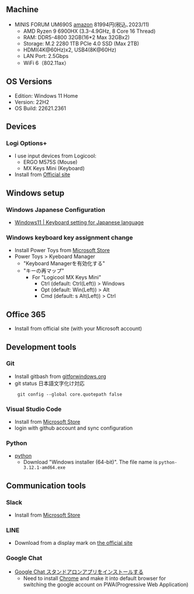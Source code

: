 ## Machine

- MINIS FORUM UM690S [amazon](https://www.amazon.co.jp/gp/product/B0BN1HSGRT/) 81994円(税込､2023/11)
  - AMD Ryzen 9 6900HX (3.3-4.9GHz, 8 Core 16 Thread)
  - RAM: DDR5-4800 32GB(16*2 Max 32GBx2)
  - Storage: M.2 2280 1TB PCIe 4.0 SSD (Max 2TB)
  - HDMI(4K@60Hz)x2, USB4(8K@60Hz)
  - LAN Port: 2.5Gbps
  - WiFi 6（802.11ax）

## OS Versions

- Edition: Windows 11 Home
- Version: 22H2
- OS Build: 22621.2361

## Devices

### Logi Options+

- I use input devices from Logicool: 
  - ERGO M575S (Mouse)
  - MX Keys Mini (Keyboard)
- Install from [Official site](https://www.logicool.co.jp/ja-jp/setup/ergosetup/logi-options.html)

## Windows setup

### Windows Japanese Configuration

- [Windows11 | Keyboard setting for Japanese language](https://hommalab.io/posts/windows/win11-parallels-keyboard-for-mac-jp/)

### Windows keyboard key assignment change

- Install Power Toys from [Microsoft Store](https://apps.microsoft.com/detail/XP89DCGQ3K6VLD?hl=en-gb&gl=US)
- Power Toys > Kyeboard Manager
  - "Keyboard Managerを有効化する"
  - "キーの再マップ"
    - For "Logicool MX Keys Mini"
      - Ctrl (default: Ctrl(Left)) > Windows
      - Opt (default:  Win(Left)) > Alt
      - Cmd (default: s Alt(Left)) > Ctrl

## Office 365

- Install from official site (with your Microsoft account)

## Development tools

### Git

- Install gitbash from [gitforwindows.org](https://gitforwindows.org/)
- git status 日本語文字化け対応
  ```
   git config --global core.quotepath false
  ```

### Visual Studio Code

- Install from [Microsoft Store](https://apps.microsoft.com/detail/XP9KHM4BK9FZ7Q?hl=en-US&gl=US)
- login with github account and sync configuration

### Python

- [python](https://www.python.org/downloads/release/python-3121/)
  - Download "Windows installer (64-bit)". The file name is `python-3.12.1-amd64.exe`

## Communication tools

### Slack

- Install from [Microsoft Store](https://apps.microsoft.com/detail/9WZDNCRDK3WP?launch=true&mode=full&hl=ja-jp&gl=jp&ocid=bingwebsearch)

### LINE

- Download from a display mark on [the official site](https://line.me/ja/)

### Google Chat

- [Google Chat スタンドアロンアプリをインストールする](https://support.google.com/chat/answer/9455386?hl=ja)
  - Need to install [Chrome](https://www.google.com/chrome/) and make it into default browser for switching the google account on PWA(Progressive Web Application)
